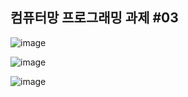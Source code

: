 ## 컴퓨터망 프로그래밍 과제 #03

![image](https://user-images.githubusercontent.com/80497254/148181615-4d4e96b0-64e1-4c7a-b22c-04f914836505.png)

![image](https://user-images.githubusercontent.com/80497254/148181782-20bc86df-6c43-436c-b201-4fa50ffa2657.png)

![image](https://user-images.githubusercontent.com/80497254/148181877-67907f83-93bd-45f7-ace1-d9a0b0a4a352.png)
